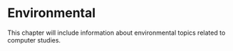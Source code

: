 # Environmental

This chapter will include information about environmental topics related to computer studies.
